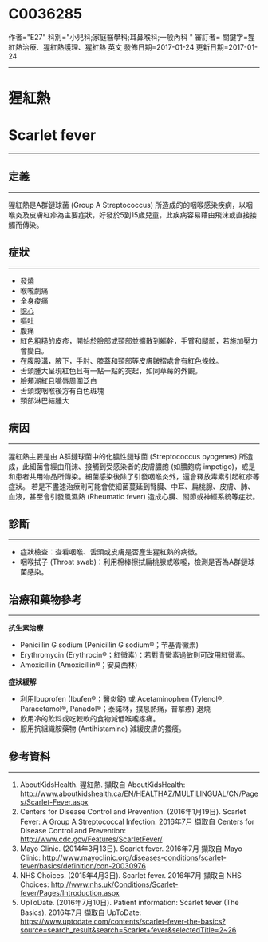 # C0036285
作者="E27"
科別="小兒科;家庭醫學科;耳鼻喉科;一般內科 "
審訂者=
關鍵字=猩紅熱治療、猩紅熱護理、猩紅熱 英文
發佈日期=2017-01-24
更新日期=2017-01-24

----------
# 猩紅熱
# Scarlet fever
----------
## 定義
----------

猩紅熱是A群鏈球菌 (Group A Streptococcus) 所造成的的咽喉感染疾病，以咽喉炎及皮膚紅疹為主要症狀，好發於5到15歲兒童，此疾病容易藉由飛沫或直接接觸而傳染。

## 症狀
----------
- [發燒](C0015967)
- 喉嚨劇痛
- 全身痠痛
- [噁心](C0027497)
- [嘔吐](C0042963)
- 腹痛
- 紅色粗糙的皮疹，開始於臉部或頸部並擴散到軀幹，手臂和腿部，若施加壓力會變白。
- 在腹股溝，腋下，手肘、膝蓋和頸部等皮膚皺摺處會有紅色條紋。
- 舌頭腫大呈現紅色且有一點一點的突起，如同草莓的外觀。
- 臉頰潮紅且嘴唇周圍泛白
- 舌頭或咽喉後方有白色斑塊
- 頸部淋巴結腫大
## 病因
----------

猩紅熱主要是由 A群鏈球菌中的化膿性鏈球菌 (Streptococcus pyogenes) 所造成，此細菌會經由飛沫、接觸到受感染者的皮膚膿皰 (如膿皰病 impetigo)，或是和患者共用物品所傳染。細菌感染後除了引發咽喉炎外，還會釋放毒素引起紅疹等症狀。
若是不盡速治療則可能會使細菌蔓延到腎臟、中耳、扁桃腺、皮膚、肺、血液，甚至會引發風濕熱 (Rheumatic fever) 造成心臟、關節或神經系統等症狀。

## 診斷
----------
- 症狀檢查：查看咽喉、舌頭或皮膚是否產生猩紅熱的病徵。
- 咽喉拭子 (Throat swab)：利用棉棒擦拭扁桃腺或喉嚨，檢測是否為A群鏈球菌感染。
## 治療和藥物參考
----------

**抗生素治療**

- Penicillin G sodium (Penicillin G sodium®；芐基青黴素)
- Erythromycin (Erythrocin®；紅黴素)：若對青黴素過敏則可改用紅黴素。
- Amoxicillin (Amoxicillin®；安莫西林)

**症狀緩解**

- 利用Ibuprofen (Ibufen®；醫炎錠) 或 Acetaminophen (Tylenol®, Paracetamol®, Panadol®；泰諾林，撲息熱痛，普拿疼) 退燒
- 飲用冷的飲料或吃較軟的食物減低喉嚨疼痛。
- 服用抗組織胺藥物 (Antihistamine) 減緩皮膚的搔癢。
## 參考資料
----------
1. AboutKidsHealth. 猩紅熱. 擷取自 AboutKidsHealth: http://www.aboutkidshealth.ca/EN/HEALTHAZ/MULTILINGUAL/CN/Pages/Scarlet-Fever.aspx
2. Centers for Disease Control and Prevention. (2016年1月19日). Scarlet Fever: A Group A Streptococcal Infection. 2016年7月 擷取自 Centers for Disease Control and Prevention: http://www.cdc.gov/Features/ScarletFever/
3. Mayo Clinic. (2014年3月13日). Scarlet fever. 2016年7月 擷取自 Mayo Clinic: http://www.mayoclinic.org/diseases-conditions/scarlet-fever/basics/definition/con-20030976
4. NHS Choices. (2015年4月3日). Scarlet fever. 2016年7月 擷取自 NHS Choices: http://www.nhs.uk/Conditions/Scarlet-fever/Pages/Introduction.aspx
5. UpToDate. (2016年7月10日). Patient information: Scarlet fever (The Basics). 2016年7月 擷取自 UpToDate: https://www.uptodate.com/contents/scarlet-fever-the-basics?source=search_result&search=Scarlet+fever&selectedTitle=2~26







